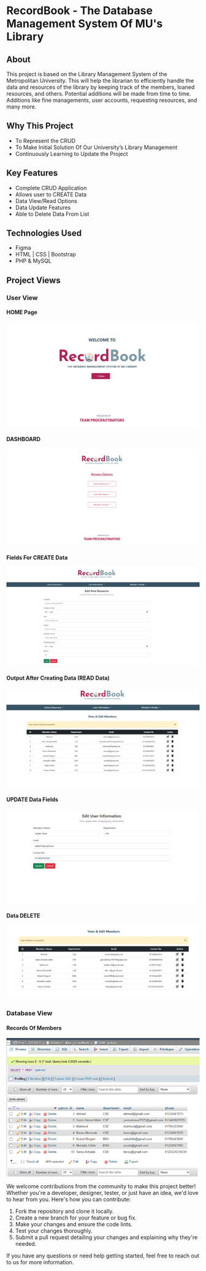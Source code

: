 # RecordBook - The Database Management System Of MU's Library

## About
This project is based on the Library Management System of the Metropolitan University. This will help the librarian to efficiently handle the data and resources of the library by keeping track of the members, loaned resources, and others.
Potential additions will be made from time to time. Additions like fine managements, user accounts, requesting resources, and many more.

## Why This Project
- To Represent the CRUD
- To Make Initial Solution Of Our University’s Library Management
- Continuously Learning to Update the Project

## Key Features
- Complete CRUD Application
- Allows user to CREATE Data
- Data View/Read Options
- Data Update Features 
- Able to Delete Data From List

## Technologies Used
- Figma
- HTML | CSS | Bootstrap
- PHP & MySQL


## Project Views
### User View
#### HOME Page
![Home Page](https://raw.githubusercontent.com/mdyasinahmed/dbms.RecordBook_Server/main/bin/DBMS%20Project%20Screenshots/home_page.png)

#### DASHBOARD
![Dashboard](https://raw.githubusercontent.com/mdyasinahmed/dbms.RecordBook_Server/main/bin/DBMS%20Project%20Screenshots/dashboard.png)

#### Fields For CREATE Data
![Dashboard](https://raw.githubusercontent.com/mdyasinahmed/dbms.RecordBook_Server/main/bin/DBMS%20Project%20Screenshots/create.png)

#### Output After Creating Data (READ Data)
![Dashboard](https://raw.githubusercontent.com/mdyasinahmed/dbms.RecordBook_Server/main/bin/DBMS%20Project%20Screenshots/read-and-insert.png)

#### UPDATE Data Fields
![Dashboard](https://raw.githubusercontent.com/mdyasinahmed/dbms.RecordBook_Server/main/bin/DBMS%20Project%20Screenshots/update.png)

#### Data DELETE
![Dashboard](https://raw.githubusercontent.com/mdyasinahmed/dbms.RecordBook_Server/main/bin/DBMS%20Project%20Screenshots/delete.png)

### Database View
#### Records Of Members
![Dashboard](https://raw.githubusercontent.com/mdyasinahmed/dbms.RecordBook_Server/main/bin/DBMS%20Project%20Screenshots/store%20data%20in%20database.png)

We welcome contributions from the community to make this project better! Whether you're a developer, designer, tester, or just have an idea, we'd love to hear from you. Here's how you can contribute:

1. Fork the repository and clone it locally.
2. Create a new branch for your feature or bug fix.
3. Make your changes and ensure the code lints.
4. Test your changes thoroughly.
5. Submit a pull request detailing your changes and explaining why they're needed.

If you have any questions or need help getting started, feel free to reach out to us for more information.

